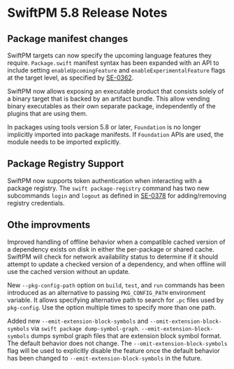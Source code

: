 # SwiftPM 5.8 Release Notes

## Package manifest changes

SwiftPM targets can now specify the upcoming language features they require. `Package.swift` manifest syntax has been expanded with an API to include setting `enableUpcomingFeature` and `enableExperimentalFeature` flags at the target level, as specified by [SE-0362](https://github.com/apple/swift-evolution/blob/main/proposals/0362-piecemeal-future-features.md).
  
SwiftPM now allows exposing an executable product that consists solely of a binary target that is backed by an artifact bundle. This allow vending binary executables as their own separate package, independently of the plugins that are using them.

In packages using tools version 5.8 or later, `Foundation` is no longer implicitly imported into package manifests. If `Foundation` APIs are used, the module needs to be imported explicitly.
  
## Package Registry Support

SwiftPM now supports token authentication when interacting with a package registry. The `swift package-registry` command has two new subcommands `login` and `logout` as defined in [SE-0378](https://github.com/apple/swift-evolution/blob/main/proposals/0378-package-registry-auth.md) for adding/removing registry credentials.  

## Othe improvments

Improved handling of offline behavior when a compatible cached version of a dependency exists on disk in either the per-package or shared cache. SwiftPM will check for network availability status to determine if it should attempt to update a checked version of a dependency, and when offline will use the cached version without an update.  
  
New `--pkg-config-path` option on `build`, `test`, and `run` commands has been introduced as an alternative to passing `PKG_CONFIG_PATH` environment variable. It allows specifying alternative path to search for `.pc` files used by `pkg-config`. Use the option multiple times to specify more than one path.

Added new `--emit-extension-block-symbols` and `--omit-extension-block-symbols` via `swift package dump-symbol-graph`. `--emit-extension-block-symbols` dumps symbol graph files that are extension block symbol format. The default behavior does not change. The `--omit-extension-block-symbols` flag will be used to explicitly disable the feature once the default behavior has been changed to `--emit-extension-block-symbols` in the future.
